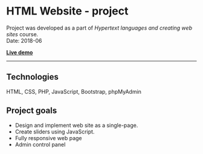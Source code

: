# HTML Website - project
Project was developed as a part of *Hypertext languages and creating web sites* course.\
Date: 2018-06

[**Live demo**](http://ux.up.krakow.pl/~rlelito/)

---

## Technologies
HTML, CSS, PHP, JavaScript, Bootstrap, phpMyAdmin

## Project goals
* Design and implement web site as a single-page.
* Create sliders using JavaScript.
* Fully responsive web page
* Admin control panel
